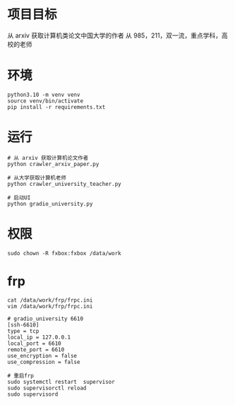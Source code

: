 # 项目目标
从 arxiv 获取计算机类论文中国大学的作者
从 985，211，双一流，重点学科，高校的老师

# 环境
```
python3.10 -m venv venv
source venv/bin/activate
pip install -r requirements.txt 

```

# 运行
```
# 从 arxiv 获取计算机论文作者
python crawler_arxiv_paper.py

# 从大学获取计算机老师
python crawler_university_teacher.py

# 启动UI
python gradio_university.py

```

# 权限
```
sudo chown -R fxbox:fxbox /data/work
```

# frp
```
cat /data/work/frp/frpc.ini 
vim /data/work/frp/frpc.ini

# gradio_university 6610
[ssh-6610]
type = tcp
local_ip = 127.0.0.1
local_port = 6610
remote_port = 6610
use_encryption = false
use_compression = false

# 重启frp
sudo systemctl restart  supervisor
sudo supervisorctl reload
sudo supervisord
```